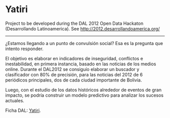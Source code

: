 Yatiri
======

Project to be developed during the DAL 2012 Open Data Hackaton
(Desarrollando Latinoamerica). See http://2012.desarrollandoamerica.org/

-----------------------------------------------------------------------------
¿Estamos llegando a un punto de convulsión social? Esa es la pregunta que
 intento responder.

El objetivo es elaborar en indicadores de inseguridad, conflictos e
inestabilidad, en primera instancia, basado en las noticias de los medios
online. Durante el DAL2012 se consiguío elaborar un buscador y clasificador
con 80% de precisión, para las noticias del 2012 de 6 periódicos principales,
dos de cada ciudad importante de Bolivia.

Luego, con el estudio de los datos históricos alrededor de eventos de gran
impacto, se podría construir un modelo predictivo para analizar los sucesos
actuales.

Ficha DAL: [Yatiri](http://2012.desarrollandoamerica.org/portfolio/yatiri/).
